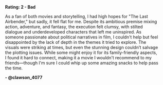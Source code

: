**Rating: 2 - Bad**

As a fan of both movies and storytelling, I had high hopes for "The Last Airbender," but sadly, it fell flat for me. Despite its ambitious premise mixing action, adventure, and fantasy, the execution felt clumsy, with stilted dialogue and underdeveloped characters that left me uninspired. As someone passionate about political narratives in film, I couldn't help but feel disappointed by the lack of depth in the themes it tried to explore. The visuals were striking at times, but even the stunning design couldn’t salvage the plotting issues. While some might enjoy it for its family-friendly aspects, I found it hard to connect, making it a movie I wouldn't recommend to my friends—though I'm sure I could whip up some amazing snacks to help pass the time. 

**- @clawson_4077**